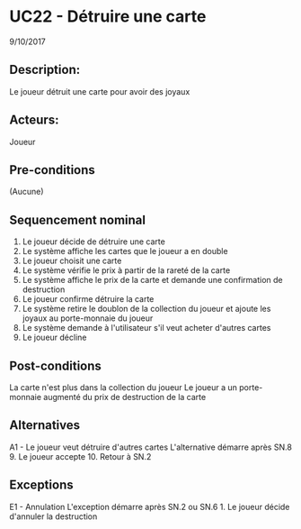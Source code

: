 # UC22 - Détruire une carte
9/10/2017

## Description:
Le joueur détruit une carte pour avoir des joyaux

## Acteurs:
Joueur

## Pre-conditions
(Aucune)

## Sequencement nominal
1. Le joueur décide de détruire une carte
2. Le système affiche les cartes que le joueur a en double
3. Le joueur choisit une carte
4. Le système vérifie le prix à partir de la rareté de la carte
5. Le système affiche le prix de la carte et demande une confirmation de destruction
6. Le joueur confirme détruire la carte
7. Le système retire le doublon de la collection du joueur et ajoute les joyaux au porte-monnaie du joueur
8. Le système demande à l'utilisateur s'il veut acheter d'autres cartes
9. Le joueur décline

## Post-conditions
La carte n'est plus dans la collection du joueur
Le joueur a un porte-monnaie augmenté du prix de destruction de la carte

## Alternatives
A1 - Le joueur veut détruire d'autres cartes
L'alternative démarre après SN.8
    9. Le joueur accepte
    10. Retour à SN.2

## Exceptions
E1 - Annulation
L'exception démarre après SN.2 ou SN.6
    1. Le joueur décide d'annuler la destruction
